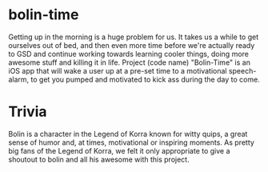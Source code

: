 bolin-time
==========

Getting up in the morning is a huge problem for us. It takes us a while to get ourselves out of bed, and then even  more time before we're actually ready to GSD and continue working towards learning cooler things, doing more awesome stuff and killing it in life.
Project (code name) "Bolin-Time" is an iOS app that will wake a user up at a pre-set time to a motivational speech-alarm, to get you pumped and motivated to kick ass during the day to come.


Trivia
=======

Bolin is a character in the Legend of Korra known for witty quips, a great sense of humor and, at times, motivational or inspiring moments.
As pretty big fans of the Legend of Korra, we felt it only appropriate to give a shoutout to bolin and all his awesome with this project. 


